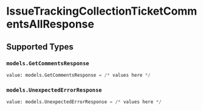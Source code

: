 # IssueTrackingCollectionTicketCommentsAllResponse


## Supported Types

### `models.GetCommentsResponse`

```python
value: models.GetCommentsResponse = /* values here */
```

### `models.UnexpectedErrorResponse`

```python
value: models.UnexpectedErrorResponse = /* values here */
```

